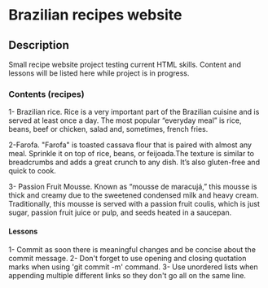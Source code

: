 # Brazilian recipes website

## Description
Small recipe website project testing current HTML skills. Content and lessons will be listed here while project is in progress.

### Contents (recipes)
1- Brazilian rice. Rice is a very important part of the Brazilian cuisine and is served at least once a day. The most popular “everyday meal” is rice, beans, beef or chicken, salad and, sometimes, french fries.

2-Farofa. "Farofa" is toasted cassava flour that is paired with almost any meal. Sprinkle it on top of rice, beans, or feijoada.The texture is similar to breadcrumbs and adds a great crunch to any dish. It’s also gluten-free and quick to cook.

3- Passion Fruit Mousse. Known as “mousse de maracujá,” this mousse is thick and creamy due to the sweetened condensed milk and heavy cream. Traditionally, this mousse is served with a passion fruit coulis, which is just sugar, passion fruit juice or pulp, and seeds heated in a saucepan.

#### Lessons
1- Commit as soon there is meaningful changes and be concise about the commit message.
2- Don't forget to use opening and closing quotation marks when using 'git commit -m' command.
3- Use unordered lists when appending multiple different links so they don't go all on the same line.                                           